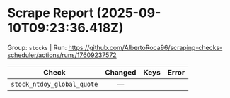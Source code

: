 # Scrape Report (2025-09-10T09:23:36.418Z)

Group: `stocks`  |  Run: https://github.com/AlbertoRoca96/scraping-checks-scheduler/actions/runs/17609237572

| Check | Changed | Keys | Error |
|---|:---:|:--|:--|
| `stock_ntdoy_global_quote` | — |  |  |
